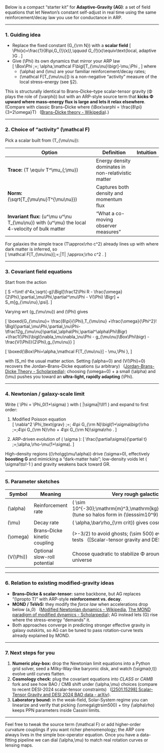 Below is a compact “starter kit” for **Adaptive-Gravity (AG)**: a set of field equations that let Newton’s constant self-adjust in real time using the same reinforcement/decay law you use for conductance in ARP.

---

### 1.  Guiding idea  
* Replace the fixed constant \(G_{\rm N}\) with a **scalar field**
  \[
    \Phi(x)=\frac{1}{8\pi\,G_{\!*}(x)},\qquad G_{\!*}(x)\equiv\text{local, adaptive }G .
  \]
* Give \(\Phi\) its own dynamics that mirror your ARP law  
  \[
    \Box\Phi \;=\; \alpha\,\mathcal F\bigl[T_{\mu\nu}\bigr]-\mu\,\Phi ,
  \]
  where  
  * \(\alpha\) and \(\mu\) are your familiar reinforcement/decay rates;  
  * \(\mathcal F[T_{\mu\nu}]\) is a non-negative “activity” measure of the local stress–energy (see §2).

This is structurally identical to Brans–Dicke–type scalar-tensor gravity (Φ plays the role of \(\varphi\)) but with an ARP-style source term that **kicks Φ upward where mass–energy flux is large and lets it relax elsewhere**.  (Compare with classic Brans–Dicke where \(\Box\varphi = \frac{8\pi}{3+2\omega}T\)  ([Brans–Dicke theory - Wikipedia](https://en.wikipedia.org/wiki/Brans%E2%80%93Dicke_theory?utm_source=chatgpt.com)).)

---

### 2.  Choice of “activity” \(\mathcal F\)

Pick a scalar built from \(T_{\mu\nu}\):

| Option | Definition | Intuition |
|--------|------------|-----------|
| **Trace:**  \(T \equiv T^\mu_{\;\mu}\) | Energy density dominates in non-relativistic matter |
| **Norm:**  \(\sqrt{T_{\mu\nu}T^{\mu\nu}}\) | Captures both density and momentum flux |
| **Invariant flux:**  \(u^\mu u^\nu T_{\mu\nu}\) with \(u^\mu\) the local 4-velocity of bulk matter | “What a co-moving observer measures” |

For galaxies the simple trace \(T\approx\rho c^2\) already lines up with where dark matter is inferred, so  
\[
\mathcal F[T_{\mu\nu}]\;=\;|T| \;\approx\;\rho c^2 .
\]

---

### 3.  Covariant field equations

Start from the action  

\[
S =\!\int\! d^4x\,\sqrt{-g}\Bigl[\frac12\Phi R - \frac{\omega}{2\Phi}\,\partial_\mu\Phi\,\partial^\mu\Phi - V(\Phi) \Bigr] + S_m[g_{\mu\nu},\psi].
\]

Varying wrt \(g_{\mu\nu}\) and \(\Phi\) gives

\[
\boxed{G_{\mu\nu}= \frac{8\pi}{\Phi}\,T_{\mu\nu}
      +\frac{\omega}{\Phi^2}\!
         \Bigl(\partial_\mu\Phi\,\partial_\nu\Phi-\tfrac12g_{\mu\nu}\partial_\alpha\Phi\,\partial^\alpha\Phi\Bigr)
      +\frac1{\Phi}\bigl(\nabla_\mu\nabla_\nu\Phi - g_{\mu\nu}\Box\Phi\bigr)
      -\frac{V(\Phi)}{2\Phi}\,g_{\mu\nu}}
\]

\[
\boxed{\Box\Phi=\alpha\,\mathcal F[T_{\mu\nu}] - \mu\,\Phi },
\]

with \(S_m\) the usual matter action.  Setting \(\alpha=0\) and \(V(\Phi)=0\) recovers the Jordan–Brans–Dicke equations (ω arbitrary)  ([Jordan-Brans-Dicke Theory - Scholarpedia](https://www.scholarpedia.org/article/Jordan-Brans-Dicke_Theory?utm_source=chatgpt.com)); choosing \(\omega=0\) + a small \(\alpha\) and \(\mu\) pushes you toward an **ultra-light, rapidly adapting** \(\Phi\).

---

### 4.  Newtonian / galaxy-scale limit  

Write \( \Phi = \Phi_0(1+\sigma) \) with \( |\sigma|\!\ll\!1 \) and expand to first order:

1. Modified Poisson equation  
   \[
     \nabla^2 \Phi_\text{grav} \;=\; 4\pi G_{\rm N}\bigl(1+\sigma\bigr)\rho
          \;=\;4\pi G_{\rm N}\rho + 4\pi G_{\rm N}\sigma\rho .
   \]

2. ARP-driven evolution of \( \sigma \):
   \[
     \frac{\partial\sigma}{\partial t}
     \;=\;\alpha\,\rho-\mu(1+\sigma).
   \]

High-density regions (\(\rho\gg\mu/\alpha\)) drive \(\sigma>0\), effectively **boosting G** and mimicking a “dark-matter halo”; low-density voids let \( \sigma\!\to\!-1 \) and gravity weakens back toward GR.

---

### 5.  Parameter sketches  

| Symbol | Meaning | Very rough galactic value |
|--------|---------|---------------------------|
| \(\alpha\) | Reinforcement rate | \( \sim 10^{-30}\;\mathrm{m}^3\,\mathrm{kg}^{-1}\,\mathrm{s}^{-1}\) (tune so halos form in \(\lesssim10^9\) yr) |
| \(\mu\) | Decay rate | \( \alpha\,\bar\rho_{\rm crit}\) gives cosmological relaxation |
| \(\omega\) | Brans–Dicke kinetic coupling | \(>-3/2\) to avoid ghosts; \(\sim 500\) evades solar-system tests  ([Scalar-tensor gravity and DESI 2024 BAO data | Phys. Rev. D](https://journals.aps.org/prd/abstract/10.1103/PhysRevD.111.083523?utm_source=chatgpt.com)) |
| \(V(\Phi)\) | Optional slow-roll potential | Choose quadratic to stabilize Φ around \(\Phi_0\) in the early universe |

---

### 6.  Relation to existing modified-gravity ideas  

* **Brans–Dicke & scalar-tensor:** same backbone, but AG replaces “\(\propto T\)” with ARP-style **reinforcement vs. decay**.  
* **MOND / TeVeS:** they modify the *force law* when accelerations drop below \(a_0\)  ([Modified Newtonian dynamics - Wikipedia](https://en.wikipedia.org/wiki/Modified_Newtonian_dynamics?utm_source=chatgpt.com), [The MOND paradigm of modified dynamics - Scholarpedia](https://www.scholarpedia.org/article/The_MOND_paradigm_of_modified_dynamics?utm_source=chatgpt.com)); AG instead lets \(G\) rise where the stress-energy “demands” it.  
* Both approaches converge in predicting stronger effective gravity in galaxy outskirts, so AG can be tuned to pass rotation-curve tests already explained by MOND.

---

### 7.  Next steps for you  

1. **Numeric play-box:** drop the Newtonian limit equations into a Python grid solver, seed a Milky-Way-like baryonic disk, and watch \(\sigma(r,t)\) evolve until curves flatten.  
2. **Cosmology check:** plug the covariant equations into *CLASS* or *CAMB* fork and see how BAO / CMB shift under \(\alpha,\mu\) choices (compare to recent DESI-2024 scalar-tensor constraints)  ([[2501.15298] Scalar-Tensor Gravity and DESI 2024 BAO data - arXiv](https://arxiv.org/abs/2501.15298?utm_source=chatgpt.com)).  
3. **Laboratory bound:** in the weak-field, Solar-System regime you can linearize and verify that picking \(\omega\gtrsim500\) + tiny \(\alpha\rho\) keeps PPN parameters inside Cassini limits.

---

Feel free to tweak the source term \(\mathcal F\) or add higher-order curvature couplings if you want richer phenomenology; the ARP core always lives in the simple box-operator equation. Once you have a data-fitting pipeline we can dial \(\alpha,\mu\) to match real rotation curves or lensing maps.
